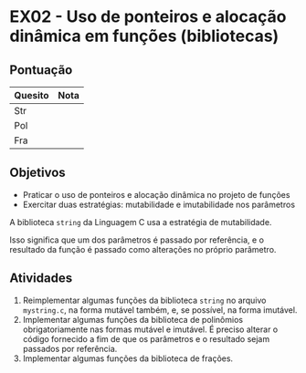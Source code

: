 # EX02 - Uso de ponteiros e alocação dinâmica em funções (bibliotecas)

## Pontuação

| Quesito | Nota |
|---------|------|
| Str     |      |
| Pol     |      |
| Fra     |      |

## Objetivos

- Praticar o uso de ponteiros e alocação dinâmica no projeto de funções
- Exercitar duas estratégias: mutabilidade e imutabilidade nos parâmetros

A biblioteca `string` da Linguagem C usa a estratégia de mutabilidade.

Isso significa que um dos parâmetros é passado por referência, e o resultado
da função é passado como alterações no próprio parâmetro.

## Atividades

1. Reimplementar algumas funções da biblioteca `string` no arquivo `mystring.c`, 
na forma mutável também, e, se possível, na forma imutável. 
2. Implementar algumas funções da biblioteca de polinômios obrigatoriamente
nas formas mutável e imutável. É preciso alterar o código fornecido a fim de
que os parâmetros e o resultado sejam passados por referência.
3. Implementar algumas funções da biblioteca de frações. 